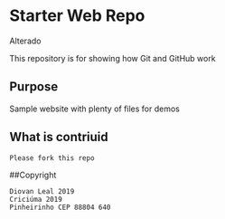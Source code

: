 # Starter Web Repo
Alterado

This repository is for showing how Git and GitHub work

## Purpose

Sample website with plenty of files for demos

## What is contriuid

	Please fork this repo

##Copyright

	Diovan Leal 2019
	Criciúma 2019
	Pinheirinho CEP 88804 640
